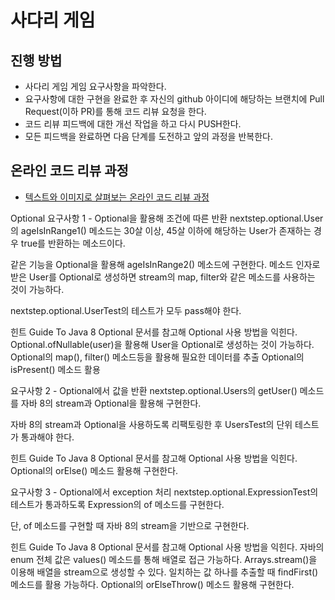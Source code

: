 # 사다리 게임
## 진행 방법
* 사다리 게임 게임 요구사항을 파악한다.
* 요구사항에 대한 구현을 완료한 후 자신의 github 아이디에 해당하는 브랜치에 Pull Request(이하 PR)를 통해 코드 리뷰 요청을 한다.
* 코드 리뷰 피드백에 대한 개선 작업을 하고 다시 PUSH한다.
* 모든 피드백을 완료하면 다음 단계를 도전하고 앞의 과정을 반복한다.

## 온라인 코드 리뷰 과정
* [텍스트와 이미지로 살펴보는 온라인 코드 리뷰 과정](https://github.com/nextstep-step/nextstep-docs/tree/master/codereview)



Optional
요구사항 1 - Optional을 활용해 조건에 따른 반환
nextstep.optional.User의 ageIsInRange1() 메소드는 30살 이상, 45살 이하에 해당하는 User가 존재하는 경우 true를 반환하는 메소드이다.

같은 기능을 Optional을 활용해 ageIsInRange2() 메소드에 구현한다. 메소드 인자로 받은 User를 Optional로 생성하면 stream의 map, filter와 같은 메소드를 사용하는 것이 가능하다.

nextstep.optional.UserTest의 테스트가 모두 pass해야 한다.

힌트
Guide To Java 8 Optional 문서를 참고해 Optional 사용 방법을 익힌다.
Optional.ofNullable(user)을 활용해 User을 Optional로 생성하는 것이 가능하다.
Optional의 map(), filter() 메소드등을 활용해 필요한 데이터를 추출
Optional의 isPresent() 메소드 활용




요구사항 2 - Optional에서 값을 반환
nextstep.optional.Users의 getUser() 메소드를 자바 8의 stream과 Optional을 활용해 구현한다.

자바 8의 stream과 Optional을 사용하도록 리팩토링한 후 UsersTest의 단위 테스트가 통과해야 한다.

힌트
Guide To Java 8 Optional 문서를 참고해 Optional 사용 방법을 익힌다.
Optional의 orElse() 메소드 활용해 구현한다.





요구사항 3 - Optional에서 exception 처리
nextstep.optional.ExpressionTest의 테스트가 통과하도록 Expression의 of 메소드를 구현한다.

단, of 메소드를 구현할 때 자바 8의 stream을 기반으로 구현한다.

힌트
Guide To Java 8 Optional 문서를 참고해 Optional 사용 방법을 익힌다.
자바의 enum 전체 값은 values() 메소드를 통해 배열로 접근 가능하다.
Arrays.stream()을 이용해 배열을 stream으로 생성할 수 있다.
일치하는 값 하나를 추출할 때 findFirst() 메소드를 활용 가능하다.
Optional의 orElseThrow() 메소드 활용해 구현한다.